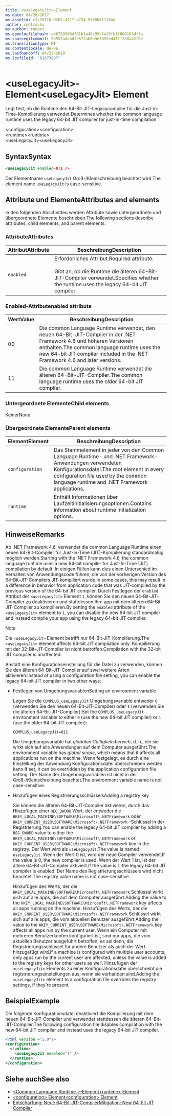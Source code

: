 ```yaml
---
title: <useLegacyJit>-Element
ms.date: 04/26/2017
ms.assetid: c2cf97f0-9262-4f1f-a754-5568b51110ad
author: rpetrusha
ms.author: ronpet
ms.openlocfilehash: a467599084f01b1a48c95c5e25fb1f869156dffa
ms.sourcegitcommit: 9b552addadfb57fab0b9e7852ed4f1f1b8a42f8e
ms.translationtype: MT
ms.contentlocale: de-DE
ms.lasthandoff: 04/23/2019
ms.locfileid: "61673887"
---
```

# <a name="uselegacyjit-element"></a><span data-ttu-id="39583-102">\<useLegacyJit>-Element</span><span class="sxs-lookup"><span data-stu-id="39583-102">\<useLegacyJit> Element</span></span>

<span data-ttu-id="39583-103">Legt fest, ob die Runtime den 64-Bit-JIT-Legacycompiler für die Just-in-Time-Kompilierung verwendet.</span><span class="sxs-lookup"><span data-stu-id="39583-103">Determines whether the common language runtime uses the legacy 64-bit JIT compiler for just-in-time compilation.</span></span>  
  
<span data-ttu-id="39583-104">\<configuration></span><span class="sxs-lookup"><span data-stu-id="39583-104">\<configuration></span></span>  
<span data-ttu-id="39583-105">\<runtime></span><span class="sxs-lookup"><span data-stu-id="39583-105">\<runtime></span></span>  
<span data-ttu-id="39583-106">\<useLegacyJit></span><span class="sxs-lookup"><span data-stu-id="39583-106">\<useLegacyJit></span></span>
  
## <a name="syntax"></a><span data-ttu-id="39583-107">Syntax</span><span class="sxs-lookup"><span data-stu-id="39583-107">Syntax</span></span>  
  
```xml
<useLegacyJit enabled=0|1 />
```

<span data-ttu-id="39583-108">Der Elementname `useLegacyJit` Groß-/Kleinschreibung beachtet wird.</span><span class="sxs-lookup"><span data-stu-id="39583-108">The element name `useLegacyJit` is case-sensitive.</span></span>
  
## <a name="attributes-and-elements"></a><span data-ttu-id="39583-109">Attribute und Elemente</span><span class="sxs-lookup"><span data-stu-id="39583-109">Attributes and elements</span></span>

<span data-ttu-id="39583-110">In den folgenden Abschnitten werden Attribute sowie untergeordnete und übergeordnete Elemente beschrieben.</span><span class="sxs-lookup"><span data-stu-id="39583-110">The following sections describe attributes, child elements, and parent elements.</span></span>  
  
### <a name="attributes"></a><span data-ttu-id="39583-111">Attribute</span><span class="sxs-lookup"><span data-stu-id="39583-111">Attributes</span></span>  
  
| <span data-ttu-id="39583-112">Attribut</span><span class="sxs-lookup"><span data-stu-id="39583-112">Attribute</span></span> | <span data-ttu-id="39583-113">Beschreibung</span><span class="sxs-lookup"><span data-stu-id="39583-113">Description</span></span>                                                                                   |  
| --------- | --------------------------------------------------------------------------------------------- |  
| `enabled` | <span data-ttu-id="39583-114">Erforderliches Attribut.</span><span class="sxs-lookup"><span data-stu-id="39583-114">Required attribute.</span></span><br><br><span data-ttu-id="39583-115">Gibt an, ob die Runtime die älteren 64-Bit-JIT-Compiler verwendet.</span><span class="sxs-lookup"><span data-stu-id="39583-115">Specifies whether the runtime uses the legacy 64-bit JIT compiler.</span></span> |  
  
### <a name="enabled-attribute"></a><span data-ttu-id="39583-116">Enabled-Attribut</span><span class="sxs-lookup"><span data-stu-id="39583-116">enabled attribute</span></span>  
  
| <span data-ttu-id="39583-117">Wert</span><span class="sxs-lookup"><span data-stu-id="39583-117">Value</span></span> | <span data-ttu-id="39583-118">Beschreibung</span><span class="sxs-lookup"><span data-stu-id="39583-118">Description</span></span>                                                                                                         |  
| ----- | ------------------------------------------------------------------------------------------------------------------- |  
| <span data-ttu-id="39583-119">0</span><span class="sxs-lookup"><span data-stu-id="39583-119">0</span></span>     | <span data-ttu-id="39583-120">Die common Language Runtime verwendet, den neuen 64-Bit-JIT-Compiler in der .NET Framework 4.6 und höheren Versionen enthalten.</span><span class="sxs-lookup"><span data-stu-id="39583-120">The common language runtime uses the new 64-bit JIT compiler included in the .NET Framework 4.6 and later versions.</span></span> |  
| <span data-ttu-id="39583-121">1</span><span class="sxs-lookup"><span data-stu-id="39583-121">1</span></span>     | <span data-ttu-id="39583-122">Die common Language Runtime verwendet die älteren 64-Bit-JIT-Compiler.</span><span class="sxs-lookup"><span data-stu-id="39583-122">The common language runtime uses the older 64-bit JIT compiler.</span></span>                                                     |  
  
### <a name="child-elements"></a><span data-ttu-id="39583-123">Untergeordnete Elemente</span><span class="sxs-lookup"><span data-stu-id="39583-123">Child elements</span></span>

<span data-ttu-id="39583-124">Keiner</span><span class="sxs-lookup"><span data-stu-id="39583-124">None</span></span>
  
### <a name="parent-elements"></a><span data-ttu-id="39583-125">Übergeordnete Elemente</span><span class="sxs-lookup"><span data-stu-id="39583-125">Parent elements</span></span>  
  
| <span data-ttu-id="39583-126">Element</span><span class="sxs-lookup"><span data-stu-id="39583-126">Element</span></span>         | <span data-ttu-id="39583-127">Beschreibung</span><span class="sxs-lookup"><span data-stu-id="39583-127">Description</span></span>                                                                                                       |  
| --------------- | ----------------------------------------------------------------------------------------------------------------- |  
| `configuration` | <span data-ttu-id="39583-128">Das Stammelement in jeder von den Common Language Runtime- und .NET Framework-Anwendungen verwendeten Konfigurationsdatei.</span><span class="sxs-lookup"><span data-stu-id="39583-128">The root element in every configuration file used by the common language runtime and .NET Framework applications.</span></span> |  
| `runtime`       | <span data-ttu-id="39583-129">Enthält Informationen über Laufzeitinitialisierungsoptionen.</span><span class="sxs-lookup"><span data-stu-id="39583-129">Contains information about runtime initialization options.</span></span>                                                        |  
  
## <a name="remarks"></a><span data-ttu-id="39583-130">Hinweise</span><span class="sxs-lookup"><span data-stu-id="39583-130">Remarks</span></span>  

<span data-ttu-id="39583-131">Ab .NET Framework 4.6, verwendet die common Language Runtime einen neuen 64-Bit-Compiler für Just-in-Time (JIT)-Kompilierung standardmäßig möglich werden.</span><span class="sxs-lookup"><span data-stu-id="39583-131">Starting with the .NET Framework 4.6, the common language runtime uses a new 64-bit compiler for Just-In-Time (JIT) compilation by default.</span></span> <span data-ttu-id="39583-132">In einigen Fällen kann dies einen Unterschied im Verhalten von Anwendungscode führen, die von der vorherigen Version des 64-Bit-JIT-Compilers JIT-kompiliert wurde.</span><span class="sxs-lookup"><span data-stu-id="39583-132">In some cases, this may result in a difference in behavior from application code that was JIT-compiled by the previous version of the 64-bit JIT compiler.</span></span> <span data-ttu-id="39583-133">Durch Festlegen der `enabled` Attribut der `<useLegacyJit>` Element `1`, können Sie den neuen 64-Bit-JIT-Compiler zu deaktivieren und stattdessen Ihre app mit dem älteren 64-Bit-JIT-Compiler zu kompilieren.</span><span class="sxs-lookup"><span data-stu-id="39583-133">By setting the `enabled` attribute of the `<useLegacyJit>` element to `1`, you can disable the new 64-bit JIT compiler and instead compile your app using the legacy 64-bit JIT compiler.</span></span>  
  
> [!NOTE]
> <span data-ttu-id="39583-134">Die `<useLegacyJit>` Element betrifft nur 64-Bit-JIT-Kompilierung.</span><span class="sxs-lookup"><span data-stu-id="39583-134">The `<useLegacyJit>` element affects 64-bit JIT compilation only.</span></span> <span data-ttu-id="39583-135">Kompilierung mit der 32-Bit-JIT-Compiler ist nicht betroffen.</span><span class="sxs-lookup"><span data-stu-id="39583-135">Compilation with the 32-bit JIT compiler is unaffected.</span></span>  
  
<span data-ttu-id="39583-136">Anstatt eine Konfigurationseinstellung für die Datei zu verwenden, können Sie den älteren 64-Bit-JIT-Compiler auf zwei weitere Arten aktivieren:</span><span class="sxs-lookup"><span data-stu-id="39583-136">Instead of using a configuration file setting, you can enable the legacy 64-bit JIT compiler in two other ways:</span></span>  
  
- <span data-ttu-id="39583-137">Festlegen von Umgebungsvariablen</span><span class="sxs-lookup"><span data-stu-id="39583-137">Setting an environment variable</span></span>

  <span data-ttu-id="39583-138">Legen Sie die `COMPLUS_useLegacyJit` Umgebungsvariable entweder `0` (verwenden Sie den neuen 64-Bit-JIT-Compiler) oder `1` (verwenden Sie die älteren 64-Bit-JIT-Compiler):</span><span class="sxs-lookup"><span data-stu-id="39583-138">Set the `COMPLUS_useLegacyJit` environment variable to either `0` (use the new 64-bit JIT compiler) or `1` (use the older 64-bit JIT compiler):</span></span>
  
  ```  
  COMPLUS_useLegacyJit=0|1  
  ```  
  
  <span data-ttu-id="39583-139">Die Umgebungsvariable hat *globalen Gültigkeitsbereich*, d. h., die sie wirkt sich auf alle Anwendungen auf dem Computer ausgeführt.</span><span class="sxs-lookup"><span data-stu-id="39583-139">The environment variable has *global scope*, which means that it affects all applications run on the machine.</span></span> <span data-ttu-id="39583-140">Wenn festgelegt, es durch eine Einstellung der Anwendung Konfigurationsdatei überschrieben werden kann.</span><span class="sxs-lookup"><span data-stu-id="39583-140">If set, it can be overridden by the application configuration file setting.</span></span> <span data-ttu-id="39583-141">Der Name der Umgebungsvariablen ist nicht in der Groß-/Kleinschreibung beachtet.</span><span class="sxs-lookup"><span data-stu-id="39583-141">The environment variable name is not case-sensitive.</span></span>
  
- <span data-ttu-id="39583-142">Hinzufügen eines Registrierungsschlüssels</span><span class="sxs-lookup"><span data-stu-id="39583-142">Adding a registry key</span></span>

  <span data-ttu-id="39583-143">Sie können die älteren 64-Bit-JIT-Compiler aktivieren, durch das Hinzufügen einer `REG_DWORD` Wert, der entweder die `HKEY_LOCAL_MACHINE\SOFTWARE\Microsoft\.NETFramework` oder `HKEY_CURRENT_USER\SOFTWARE\Microsoft\.NETFramework` -Schlüssel in der Registrierung.</span><span class="sxs-lookup"><span data-stu-id="39583-143">You can enable the legacy 64-bit JIT compiler by adding a `REG_DWORD` value to either the `HKEY_LOCAL_MACHINE\SOFTWARE\Microsoft\.NETFramework` or `HKEY_CURRENT_USER\SOFTWARE\Microsoft\.NETFramework` key in the registry.</span></span> <span data-ttu-id="39583-144">Der Wert wird als `useLegacyJit`.</span><span class="sxs-lookup"><span data-stu-id="39583-144">The value is named `useLegacyJit`.</span></span> <span data-ttu-id="39583-145">Wenn der Wert 0 ist, wird der neue Compiler verwendet.</span><span class="sxs-lookup"><span data-stu-id="39583-145">If the value is 0, the new compiler is used.</span></span> <span data-ttu-id="39583-146">Wenn der Wert 1 ist, ist der ältere 64-Bit-JIT-Compiler aktiviert.</span><span class="sxs-lookup"><span data-stu-id="39583-146">If the value is 1, the legacy 64-bit JIT compiler is enabled.</span></span> <span data-ttu-id="39583-147">Der Name des Registrierungsschlüssels wird nicht beachtet.</span><span class="sxs-lookup"><span data-stu-id="39583-147">The registry value name is not case-sensitive.</span></span>
  
  <span data-ttu-id="39583-148">Hinzufügen des Werts, der die `HKEY_LOCAL_MACHINE\SOFTWARE\Microsoft\.NETFramework` Schlüssel wirkt sich auf alle apps, die auf dem Computer ausgeführt.</span><span class="sxs-lookup"><span data-stu-id="39583-148">Adding the value to the `HKEY_LOCAL_MACHINE\SOFTWARE\Microsoft\.NETFramework` key affects all apps running on the machine.</span></span> <span data-ttu-id="39583-149">Hinzufügen des Werts, der die `HKEY_CURRENT_USER\SOFTWARE\Microsoft\.NETFramework` Schlüssel wirkt sich auf alle apps, die vom aktuellen Benutzer ausgeführt.</span><span class="sxs-lookup"><span data-stu-id="39583-149">Adding the value to the `HKEY_CURRENT_USER\SOFTWARE\Microsoft\.NETFramework` key affects all apps run by the current user.</span></span> <span data-ttu-id="39583-150">Wenn ein Computer mit mehreren Benutzerkonten konfiguriert ist, sind nur apps, die vom aktuellen Benutzer ausgeführt betroffen, es sei denn, die Registrierungsschlüssel für andere Benutzer als auch der Wert hinzugefügt wird.</span><span class="sxs-lookup"><span data-stu-id="39583-150">If a machine is configured with multiple user accounts, only apps run by the current user are affected, unless the value is added to the registry keys for other users as well.</span></span> <span data-ttu-id="39583-151">Hinzufügen der `<useLegacyJit>` Elements zu einer Konfigurationsdatei überschreibt die registrierungseinstellungen aus, wenn sie vorhanden sind.</span><span class="sxs-lookup"><span data-stu-id="39583-151">Adding the `<useLegacyJit>` element to a configuration file overrides the registry settings, if they're present.</span></span>  
  
## <a name="example"></a><span data-ttu-id="39583-152">Beispiel</span><span class="sxs-lookup"><span data-stu-id="39583-152">Example</span></span>  

<span data-ttu-id="39583-153">Die folgende Konfigurationsdatei deaktiviert die Kompilierung mit dem neuen 64-Bit-JIT-Compiler und verwendet stattdessen die älteren 64-Bit-JIT-Compiler.</span><span class="sxs-lookup"><span data-stu-id="39583-153">The following configuration file disables compilation with the new 64-bit JIT compiler and instead uses the legacy 64-bit JIT compiler.</span></span>  
  
```xml  
<?xml version ="1.0"?>  
<configuration>  
  <runtime>  
    <useLegacyJit enabled="1" />  
  </runtime>  
</configuration>  
```  
  
## <a name="see-also"></a><span data-ttu-id="39583-154">Siehe auch</span><span class="sxs-lookup"><span data-stu-id="39583-154">See also</span></span>

- [<span data-ttu-id="39583-155">\<Common Language Runtime >-Element</span><span class="sxs-lookup"><span data-stu-id="39583-155">\<runtime> Element</span></span>](../../../../../docs/framework/configure-apps/file-schema/runtime/runtime-element.md)
- [<span data-ttu-id="39583-156">\<configuration> Element</span><span class="sxs-lookup"><span data-stu-id="39583-156">\<configuration> Element</span></span>](../../../../../docs/framework/configure-apps/file-schema/configuration-element.md)
- [<span data-ttu-id="39583-157">Entschärfung: Neue 64-Bit-JIT-Compiler</span><span class="sxs-lookup"><span data-stu-id="39583-157">Mitigation: New 64-bit JIT Compiler</span></span>](../../../../../docs/framework/migration-guide/mitigation-new-64-bit-jit-compiler.md)
